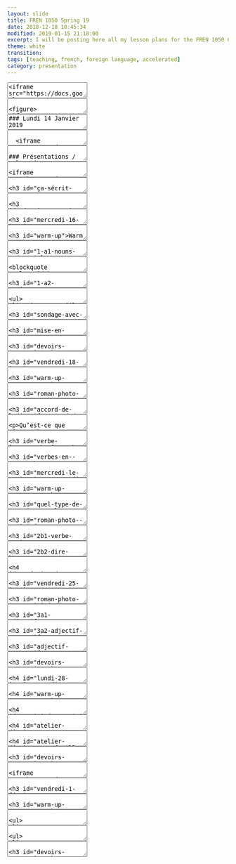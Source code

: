 ```yaml
---
layout: slide
title: FREN 1050 Spring 19 
date: 2018-12-18 10:45:34
modified: 2019-01-15 21:18:00 
excerpt: I will be posting here all my lesson plans for the FREN 1050 Course 
theme: white
transition: 
tags: [teaching, french, foreign language, accelerated]
category: presentation
---
```


<!-- Introduction  -->
<section data-markdown>
	<textarea data-template>
<iframe src="https://docs.google.com/presentation/d/e/2PACX-1vQJ14eyRBDT_Qzpk5n7CvRuYEw-wX4-xrzHqTFUA3O69O-kRAbD4le-GCV6OnEiPgQchwOY-92tRkuD/embed?start=false&loop=false&delayms=3000" frameborder="0" width="760" height="600" allowfullscreen="true" mozallowfullscreen="true" webkitallowfullscreen="true"></iframe>
  </textarea>
</section>

<!-- Syllabus -->
<section data-markdown>
<textarea data-template>

<figure>
<iframe src="https://docs.google.com/document/d/e/2PACX-1vRiWSqUlGU-u3M4ChF8TFOifBUNfeXX5LyitMFXzYnK0m0x1_rxvQVOu0eccWxEPVkOWhJowOm_nfwa/pub?embedded=true" width="100%" height="600" frameborder="0" scrolling="yes"></iframe>
<figcaption><small><a href="https://docs.google.com/document/d/e/2PACX-1vRiWSqUlGU-u3M4ChF8TFOifBUNfeXX5LyitMFXzYnK0m0x1_rxvQVOu0eccWxEPVkOWhJowOm_nfwa/pub">Syllabus</a></small></figcaption>
</figure>

</textarea>
</section>

<!-- Agenda 14 Janvier -->
<section data-markdown>
  <textarea data-template>
### Lundi 14 Janvier 2019 

- Attendance & Dictée diagnostique (collect Student Information Sheets)
- [Daily Self-Tracker and Meditation](/blog/2018/FREN-1050-SPRING-19/#/3)
- Unité 1: 
  -  [Présentations / Salutations](/blog/2018/FREN-1050-SPRING-19/#/4)
  - Roman photo 1A.1 (regarder, vrai ou faux, complétez) 
  - [Tu _vs._ vous](/blog/2018/FREN-1050-SPRING-19/#/5)
  - [Ça s’écrit comment ?](/blog/2018/FREN-1050-SPRING-19/#/6)
- Q & A

  </textarea>
</section>


<!-- Daily Self-Tracker -->

<section data-markdown>

  <textarea data-template>

  <iframe src="https://docs.google.com/forms/d/e/1FAIpQLSdBelqAqoAsBd7cmitGOPZo86Oka7tpU1Eg2oioh6PRpkOfhA/viewform?embedded=true" width="640" height="745" frameborder="0" marginheight="0" marginwidth="0">Loading...</iframe>
<!-- 
<iframe src="https://docs.google.com/forms/d/e/1FAIpQLSdBelqAqoAsBd7cmitGOPZo86Oka7tpU1Eg2oioh6PRpkOfhA/viewform?embedded=true" width="640" height="730" frameborder="0" marginheight="0" marginwidth="0">Loading...</iframe> -->

  </textarea>
</section>


<section data-markdown>

  <textarea data-template>
  
### Présentations / Salutations 

  > – Bonjour, je m’appelle… <!-- .element: class="fragment" data-fragment-index="1" --> 

  > – Comment t’appelles-tu ? <!-- .element: class="fragment" data-fragment-index="2" -->  

  > – Est-ce tu es étudiant ou prof ? <!-- .element: class="fragment" data-fragment-index="3" -->
  </textarea>
</section>

<!-- Tu vs. vous -->
  <section data-markdown>
    <textarea>

<iframe src="https://docs.google.com/presentation/d/e/2PACX-1vTGFVLEWr6eb6QTvDQ5x8PmXPOMmzZFSE4bUT96Ps62T9AyvLaB3TobJJWc9BzpOG9dCY_ewYMloou-/embed?start=false&loop=false&delayms=3000" frameborder="0" width="760" height="600" allowfullscreen="true" mozallowfullscreen="true" webkitallowfullscreen="true"></iframe>

</textarea>
</section>

<!-- Ça s’écrit comment ? (p. 5)   -->
<section data-markdown>
<textarea data-template>

### Ça s’écrit comment ? (p. 5)

forêt, numéro, français, différence, intelligent 

</textarea>
</section>



<!-- Devoirs  -->
<section data-markdown>
<textarea data-template>

### Devoirs

- Populate the Supersite and do the HW
- Study: Structures 1A.1 & 1A.2 & watch tutorials on Supersite
- Download and save the [self-evaluation tracker](https://goo.gl/forms/wH5UmiOi8eAwJJGO2). 

</textarea>
</section>


<!-- Agenda 16 Janvier -->
<section data-markdown>
  <textarea data-template>

### Mercredi 16 Janvier 2019 (Unité 1A)

- Warm up
- 1A.1 Nouns and articles & Mise en pratique p. 12 - 13 
- 1A.2 Numéros & Mise en pratique p. 16 - 17
- Attendance  
- Devoirs
  
  </textarea>
</section>

<!-- Warm up -->
<section data-markdown>
  <textarea data-template>

### Warm up

Meet & Greet 

</textarea>
</section>

<!-- 1A.1 Nouns & Articles  -->
<section data-markdown>
  <textarea data-template>

### 1 A.1 Nouns and articles

<blockquote style="width:100%">
Bonjour, je m’appelle Spyridon (Spyros) Simotas.  
Je suis étudiant et prof de Français à l’université de Virginie.  
<br>
J’aime **la** <!-- .element: class="fragment" data-fragment-index="1" --> littérature, **la** <!-- .element: class="fragment" data-fragment-index="2" --> technologie, **les** <!-- .element: class="fragment" data-fragment-index="3" --> bananes, et **le** <!-- .element: class="fragment" data-fragment-index="4" --> yoga. Sur la table il y a **un** <!-- .element: class="fragment" data-fragment-index="5" --> ordinateur, mais dans **le** <!-- .element: class="fragment" data-fragment-index="6" --> sac il y a **un** <!-- .element: class="fragment" data-fragment-index="7" --> livre, **un** <!-- .element: class="fragment" data-fragment-index="8" --> cahier, **une** <!-- .element: class="fragment" data-fragment-index="9" --> trousse et dans **la** <!-- .element: class="fragment" data-fragment-index="10" --> trousse il y a **des** <!-- .element: class="fragment" data-fragment-index="11" --> stylos!</blockquote>
-->
</textarea>
</section>

<!-- 1A.1 Nouns & Articles mise en pratique -->
<section data-markdown>
  <textarea data-template>

<blockquote style="width:100%">
Et toi, comment t’appelles tu?  
Qu’est-ce que tu aimes?  
Qu’est-ce qu’il y a sur la table?  
Combien de livres / cahiers / stylos il y a dans le sac?  
</blockquote>

<hr>

- Mise en pratique p. 12 et p. 13  
 - Les singuliers et les pluriels 
 - L’université 
 - Identifiez (avec un partenaire) 

</textarea>
</section>

<!-- 1 A.2 Numéros -->
<section data-markdown>
  <textarea data-template>

### 1 A.2 Numéros 

Combien de pages il y a dans l’unité 1 du livre ?  <!-- .element: class="fragment" data-fragment-index="1" -->  

Il y a 44 pages. <!-- .element: class="fragment" data-fragment-index="2" -->   

-->

</textarea>
</section>

<!-- 1 A.2 Numéros -->
<section data-markdown>
  <textarea data-template>

- Qu’est-ce qu’il y a sur la page trente-neuf?  
- Qu’est-ce qu’il y a sur la page douze?  
- Qu’est-ce qu’il y a sur la page vingt et un?  
- Qu’est-ce qu’il y a sur la page trente-trois?  
- Qu’est-ce qu’il y a sur la page treize?  
- Qu’est-ce qu’il y a sur la page quinze?  

--> 

</textarea>
</section>

<!-- Sondage, avec un partenaire -->
<section data-markdown>
  <textarea data-template>

### Sondage (avec un partenaire) 

- Combien d’étudiants il y a dans la salle?  
- Combien de filles il y a dans la salle?  
- Combien de garçons?  
- Combien d’étudiants de 1re année?  
- Combien d’étudiant de 2e année?  
- Combien d’étudiant de 3e année?  
- Combien d’étudiant de 4e année?  
-->

</textarea>
</section>

<!-- Mise en pratique -->
<section data-markdown>
  <textarea data-template>

 ### Mise en pratique p. 16 - 17:  

- Il y a combien de? 
- Numéros de téléphone… 
- Contradiction (expliquer “il n’y a pas de / d’ ” )

</textarea>
</section>

<!-- Devoirs -->
<section data-markdown>
  <textarea data-template>

### Devoirs

1. Supersite HW 
2. Study pages 20 - 33 

</textarea>
</section>

<!-- Vendredi 18 Janvier 2019 (Unité 1B) -->
<section data-markdown>
  <textarea data-template>

### Vendredi 18 Janvier 2019 (Unité 1B & 2A.1)

- 2-min meditation  
- Warm up  
- Roman photo 1B & Adjectifs  
- Verbe _être_ & accord  
- Verbes en -er  

</textarea>
</section>

<!-- 2. Warm Up -->
<section data-markdown>
  <textarea data-template>

### Warm up 
- Qu’est-ce qu’il y a dans la salle?  
- Qu’est-ce qu’il y a dans le sac?  
- Qu’est-ce qu’il y a sur ta table?  
- Qu’est-ce qu’il y a à la librairie?
- Qu’est-ce qu’il y a à la bibliothèque?  

- - - 

### Activités p. 21 

- Écoutez
- Chassez l’intrus 

</textarea>
</section>

<!-- Roman photo 1B -->
<section data-markdown>
  <textarea data-template>

### Roman photo 1B 
- Visionnage 
 - Attention aux adjectifs. Écoutez bien et notez les adjectifs. 
- Après le visionnage 
 - Partage des adjectifs notés?  
 - Masculin ou féminin?  
- Activités 
 - Identifiez 
 - Complétez 
   
</textarea>
</section>

<!-- Accord de l'adjectif -->
<section data-markdown>
  <textarea data-template>

### Accord de l'adjectif 

> L’adjectif s’accorde en genre et en nombre avec son nom.  

- Est-ce que tu es américain?  
- Est-ce que vous êtes japonais?  
- Est-ce qu’ils sont occupés?  
- Est-ce qu’elle est optimiste?  
- Est-ce qu’elles sont timides?  

</textarea>
</section>

<!-- pronoms -->
<section data-markdown>
  <textarea data-template>


Qu’est-ce que c’est ?  
`tu, vous, ils, elle, elles`  

  


</textarea>
</section>
 

<section data-markdown>
  <textarea data-template>

### Verbe être 

- Problème de mémoire… Comment conjuguer le verbe être?
- [verbe être - accord](https://www.youtube.com/watch?v=JxYaUXcH-Uo)
- Activités p. 30 - 31  
 - Pascal répète  
 - Assemblez  
 - Qui est-ce ?  
 - Les nationalités p. 34  

<!-- SPEAKER NOTES -->
<aside class="notes">
J'ai un trou de mémoire, j'ai oublié comment conjuguer le verbe être. Demande à un volontaire de venir le conjuguer au tableau. Toute la classe regarde et corrige. (Remercie l’étudiant pour le rafraîchissement de mémoire).  
</aside>
<!-- END SPEAKER NOTES -->

</textarea>
</section>

<!-- -er verbes -->
<section data-markdown>
  <textarea data-template>

### Verbes en -er 

- [Verbes en -er](https://docs.google.com/presentation/d/e/2PACX-1vQWZyJ2VICeq82l8uCxgv9FCgawhqWYUX_XVIGaoZ98cbtU39z79CMC3dtMMO2nMWUcocwCAkyIPg8t/pub?start=false&loop=false&delayms=3000)  

- Activités 
 - Le verbe logique p. 56
 - Un sondage p. 57 
 - Lab Manual: Changez 

</textarea>
</section>

<!-- Wed Jan 23 -->
<section data-markdown>
  <textarea data-template>

### Mercredi, le 23 Janvier   

- 2-min meditation  
- Papaoutai
- Roman Photo 2B
- Former des questions & négations
- Verbe Avoir & dire l'heure
- E-portfolios création & rédaction d'un profil 

</textarea>
</section>

<!-- Warm Up Papaoutai  -->
<section data-markdown>
  <textarea data-template>

### Warm up

Regardez la vidéo et expliquez le titre de la chanson: ["Papaoutai"](https://www.youtube.com/watch?v=oiKj0Z_Xnjc&frags=pl%2Cwn)

- Est-ce que le titre de la chanson est une question?  
- Qu’est-ce qu’on cherche dans cette chanson?  
- Quelles autres façons il y a pour former la question?  
- Trois étudiants montrent au tableau les trois façons de poser une question en français.  
- Quelles sont les questions que vous connaissez? 

</textarea>
</section>

<!-- Quel type de question -->
<section data-markdown>
  <textarea data-template>

### Quel type de question? 

- Comment t’appelles tu ? 
- Tu es de quelle origine ?  
- Quel est ton numéro de téléphone ?  
- Qu’est-ce que tu aimes ? 

</textarea>
</section>

<!-- Roman Photo 2B  -->
<section data-markdown>
  <textarea data-template>

### Roman photo & Activités 
- Visionnage
- Vrai ou faux 
- Répondez 
- À vous ! 

</textarea>
</section>


<!-- Verbe avoir  -->
<section data-markdown>
  <textarea data-template>

### 2B.1 Verbe avoir au présent 

- Est-ce que tu peur de ton prof de français?  
- Est-ce que tu as chaud / froid dans la classe?  
- Est-ce que vous avez un examen demain?  
- Est-ce vous avez beaucoup de cours ce semestre?  

- Mise en pratique  
 - Besoins p. 75  
 - Interview p. 75  

</textarea>
</section>

<!-- Dire l'heure  -->
<section data-markdown>
  <textarea data-template>

### 2B.2 Dire l’heure 

- À quelle heure tu regardes la télé?  
- À quelle heure tu manges?  
- À quelle heure tu es au lit?  
- À quelle heure tu es à la bibliothèque ?  
- À quelle heure tu parles à tes parents au téléphone ?  

- Mise en pratique 
 - Quelle heure est-il? p.78
 - Où es-tu?  p.79 

</textarea>
</section>

<!-- Redaction du profil de e-portfolio -->
<section data-markdown>
  <textarea data-template>

#### Création du e-portfolio & rédaction de la rubrique “mon profil”

1. Montrer aux étudiant comment créer un e-portfolio. 
2. Rédiger un profil 
  - Modèle 1 : p. 87 + tableau 
  - Modèle 2 : [Profile site de rencontres](https://docs.google.com/presentation/d/e/2PACX-1vRcnJwlmhB4e1umCaX-QgoaTr9PFAK56kuQobG9w564t2YPkiKjBjKKHA9B8vbWoqCuIYAF-o2M60gX/pub?start=false&loop=false&delayms=3000) 
3. Rédaction ⏱  
 - Inclure au moins une négation  
 - Inclure une question  
4. Partage en classe et téléchargement du profil sur le e-portfolio.

</textarea>
</section> 


<!-- Vendredi 25 Janvier 2019  -->
<section data-markdown>
  <textarea data-template>

### Vendredi 25 Janvier 2019

- 2-min meditation.
- Finish e-portfolio profil.  
- ⚠️️ E-portfolio reflection due Monday 28. 
- ⚠️️  Daily Self-evaluation Tracker is a requirement. 
- Unité 3A (Famille, Adjectifs descriptifs/possessifs).  

</textarea>
</section>

<!-- Roman photo -->
<section data-markdown>
  <textarea data-template>


### Roman Photo 3A & Activités 

- Est-ce que vous avez des mots inconnus ? 
- Vrai ou faux.
- Créez l’arbre généalogique de Valérie. 


</textarea>
</section>

<!-- 3A.1 Adjectif descriptif -->
<section data-markdown>
  <textarea data-template>

### 3A.1 Adjectifs descriptifs 

- Ressemblances p. 100 
- Comparaisons p. 101 

</textarea>
</section> 

<!-- Adjectif possessif -->
<section data-markdown>
  <textarea data-template>

### 3A.2 Adjectif possessif 

Singulier
- `mon, ton, son`   
- `ma, ta, sa` 

Pluriel: 
- `mes, tes, ses`
- `notre, votre, leur` 
- `nos, vos, leurs` 
 
</textarea>
</section> 

<!-- Adjectif possessif activités  -->
<section data-markdown>
  <textarea data-template>

### Adjectif possessif activités 

- Décrivez votre famille du point de vue de vos grands-parents.  
- Complétez p .104  
- Qui est-ce? p. 104  
- ma famille p. 105  

</textarea>
</section> 

<!-- Devoirs -->
<section data-markdown>
  <textarea data-template>

### Devoirs

- Réflexion initiale: Describe your vision and goals for the course and specific steps and learning strategies that will lead you to attaining those goals. Upload to the reflections section of you e-portfolio.

- Apportez une photo de votre famille. 

- Supersite HW 

</textarea>
</section> 


<!-- Lundi 28 Janvier -->
<section data-markdown>
  <textarea data-template>

#### Lundi 28 Janvier

- 2-min meditation
- Unité 3B
- Atelier d'écriture: "Ma famille"

</textarea>
</section>


<!-- Warm Up -->
<section data-markdown>
  <textarea data-template>

#### Warm Up
- [Les Dumas sur Facebook](https://www.youtube.com/watch?v=yfRTxMPKeEE)
- [Les Dumas activité](https://docs.google.com/presentation/d/e/2PACX-1vQYlOW-7yMcUNSxUlwv1DwqQ0y2yBqGQ2rPUETu6Epsyll7do3mpHlhbNmfOOGGVp6QfeFzPVbKz8fx/pub?start=false&loop=false&delayms=3000)

</textarea>
</section>

<!-- Roman Photo 3B & Activités -->
<section data-markdown>
  <textarea data-template>

#### Activités 

- Roman Photo
- 3B1: Exercice 5 p. 119) 
- 3B2: "Où est? (Trouvez la relation spatiale entre)
- La bibliothèque, La chapelle (sous - en face de)
- Bodos Bagels, Starbucks (près de - derrière)
- New Cabel Hall, Old Cabel Hall - (derrière - dans)
- Où est ma montre ? p. 122
- Complétez p. 122 (Avant de commencer l’exercice décrire l’image) 
- S’il vous plaît… ? p. 123 

</textarea>
</section> 

<!-- Atelier d’écriture : Ma famille  -->
<section data-markdown>
  <textarea data-template>

#### Atelier d’écriture: Ma famille

- **Étape 1 Qui est sur la photo? (Avec un partenaire)**

 - Qui est sur la photo? <small>Noms, âges, nationalités, relations familiales</small>  
 - Qui n’est pas sur la photo?<small>animaux domestiques?</small>
 - Comment sont-ils? <small>adjectifs descriptifs</small>
 - Travaillent-ils? Où travaillent-ils? 
 - Et vous, qu’est-ce que vous envie d’être après vos études? 
 - Passe-temps, et intérêts <small> aimer, détester, verbes en `-er`</small>

- **Étape 2: Rédaction ⏱**

</textarea>
</section> 

<section data-markdown>
  <textarea data-template>

#### Atelier d’écriture: Ma famille

- **Étape 3: Après l’écriture (Avec un partenaire)** 
 - Échangez des copies avec un partenaire et proposez des corrections: 
   - Est-ce que les adjectifs sont correctement accordés? Autres fautes d’orthographe? 
   - Est-ce que toutes formes verbales sont correctement conjuguées? 
   - Est-ce que toutes les questions sont répondues? 

</textarea>
</section> 


<!-- Devoirs -->
<section data-markdown>
  <textarea data-template>

### Devoirs
1. Supersite HW 
2. Révision Unité 1 - 3

</textarea>
</section>


<!-- Vendredi 1 Fevrier 2019 -->
<section data-markdown>
  <textarea data-template>

<iframe src="https://docs.google.com/presentation/d/e/2PACX-1vToZHWdk_Har4kZqiwtvc9NYLv3LhpCEg92E_MRzy5X0hcHkR21YKUBvaKSsITgKcqP6gA3hINRkuGj/embed?start=false&loop=false&delayms=3000" frameborder="0" width="960" height="569" allowfullscreen="true" mozallowfullscreen="true" webkitallowfullscreen="true"></iframe>

</textarea>
</section> 


<!-- Agenda -->
<section data-markdown>
  <textarea data-template>

### Vendredi, 1 Février 2019

- Meditation
- Unité 4A
- 4A1: verbe aller & futur proche  
- 4A2: Interrogative words
  
</textarea>
</section> 

<!-- Warm up -->
<section data-markdown>
  <textarea data-template>

### Warm up 

- **Qu’est-que vous allez faire ce weekend?** <small>Posez la question à votre camarade.</small>  

- **Lieux et activités:** <small>Associez chaque lieu à une activité.</small>  
`piscine, restaurant, bureau, maison, église, cinéma, université, épicerie, boîte de nuit, montagne, kiosque, parc, une terrasse de café` 

- **Au** <!-- .element: class="fragment" data-fragment-index="1" --> cinéma, **au** <!-- .element: class="fragment" data-fragment-index="2" --> restaurant, **au**<!-- .element: class="fragment" data-fragment-index="3" --> bureau, **au**<!-- .element: class="fragment" data-fragment-index="4" --> parc… <small>Qu’est-ce que c’est?</small>  

</textarea>
</section> 

<section data-markdown>
  <textarea data-template>

- **Roman photo 4A & Activités** 

- **4 A.1 (Verbe aller)**
 - Questions parentales p. 144 
 - Activités du weekend p. 145 

- **4 A.2 Mots interrogatifs** 
 - La question p. 148 
 - Questions & réponses p. 149 


</textarea>
</section>

<!-- Lecture et activité de groupe -->
<section data-markdown>
  <textarea data-template>

- _Les passe-temps_ p. 140 
- _La semaine prochaine_ p.150

</textarea>
</section>

<!-- Devoirs -->
<section data-markdown>
  <textarea data-template>

### Devoirs 

- Supersite HW 
- Make sure you have 3 items on your e-portfolio: 
  1. Mon profil 
  2. Ma famille 
  3. Réflexion Initiale

</textarea>
</section>


<!-- <section data-markdown>
  <textarea data-template>


</textarea>
</section> -->


<!-- <section data-markdown>
  <textarea data-template>


</textarea>
</section> -->

<!-- <section data-markdown>
  <textarea data-template>


</textarea>
</section> -->

<!-- <section data-markdown>
  <textarea data-template>


</textarea>
</section> -->